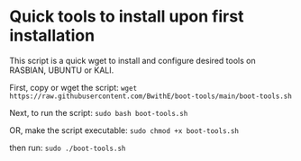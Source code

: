 # Quick tools to install upon first installation
This script is a quick wget to install and configure desired tools on RASBIAN, UBUNTU or KALI.

First, copy or wget the script: 
```wget https://raw.githubusercontent.com/BwithE/boot-tools/main/boot-tools.sh```

Next, to run the script: 
```sudo bash boot-tools.sh```

OR, make the script executable: 
```sudo chmod +x boot-tools.sh``` 

then run: ```sudo ./boot-tools.sh```

